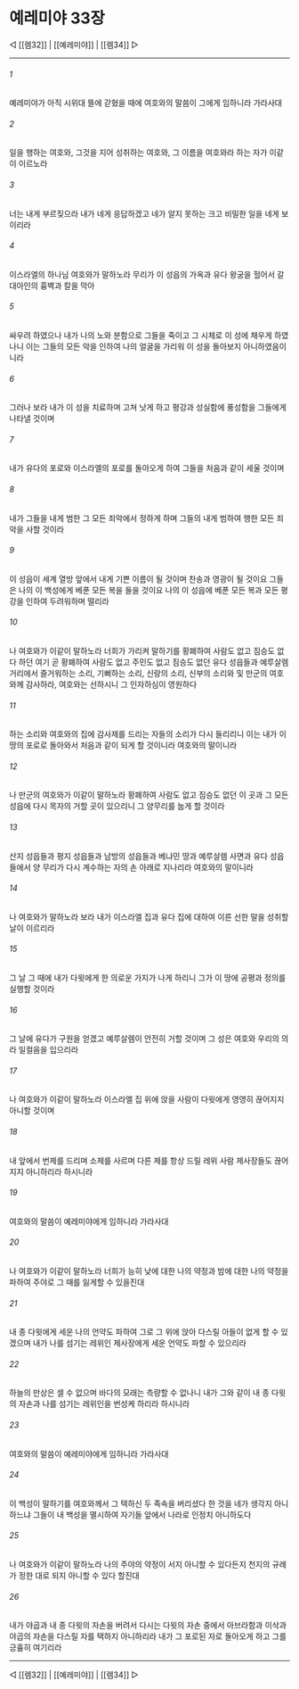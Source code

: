 ﻿# 예레미야 33장

◁ [[렘32]] | [[예레미야]] | [[렘34]] ▷
***

###### 1
예레미야가 아직 시위대 뜰에 갇혔을 때에 여호와의 말씀이 그에게 임하니라 가라사대

###### 2
일을 행하는 여호와, 그것을 지어 성취하는 여호와, 그 이름을 여호와라 하는 자가 이같이 이르노라

###### 3
너는 내게 부르짖으라 내가 네게 응답하겠고 네가 알지 못하는 크고 비밀한 일을 네게 보이리라

###### 4
이스라엘의 하나님 여호와가 말하노라 무리가 이 성읍의 가옥과 유다 왕궁을 헐어서 갈대아인의 흉벽과 칼을 막아

###### 5
싸우려 하였으나 내가 나의 노와 분함으로 그들을 죽이고 그 시체로 이 성에 채우게 하였나니 이는 그들의 모든 악을 인하여 나의 얼굴을 가리워 이 성을 돌아보지 아니하였음이니라

###### 6
그러나 보라 내가 이 성을 치료하며 고쳐 낫게 하고 평강과 성실함에 풍성함을 그들에게 나타낼 것이며

###### 7
내가 유다의 포로와 이스라엘의 포로를 돌아오게 하여 그들을 처음과 같이 세울 것이며

###### 8
내가 그들을 내게 범한 그 모든 죄악에서 정하게 하며 그들의 내게 범하여 행한 모든 죄악을 사할 것이라

###### 9
이 성읍이 세계 열방 앞에서 내게 기쁜 이름이 될 것이며 찬송과 영광이 될 것이요 그들은 나의 이 백성에게 베푼 모든 복을 들을 것이요 나의 이 성읍에 베푼 모든 복과 모든 평강을 인하여 두려워하며 떨리라

###### 10
나 여호와가 이같이 말하노라 너희가 가리켜 말하기를 황폐하여 사람도 없고 짐승도 없다 하던 여기 곧 황폐하여 사람도 없고 주민도 없고 짐승도 없던 유다 성읍들과 예루살렘 거리에서 즐거워하는 소리, 기뻐하는 소리, 신랑의 소리, 신부의 소리와 및 만군의 여호와께 감사하라, 여호와는 선하시니 그 인자하심이 영원하다

###### 11
하는 소리와 여호와의 집에 감사제를 드리는 자들의 소리가 다시 들리리니 이는 내가 이 땅의 포로로 돌아와서 처음과 같이 되게 할 것이니라 여호와의 말이니라

###### 12
나 만군의 여호와가 이같이 말하노라 황폐하여 사람도 없고 짐승도 없던 이 곳과 그 모든 성읍에 다시 목자의 거할 곳이 있으리니 그 양무리를 눕게 할 것이라

###### 13
산지 성읍들과 평지 성읍들과 남방의 성읍들과 베냐민 땅과 예루살렘 사면과 유다 성읍들에서 양 무리가 다시 계수하는 자의 손 아래로 지나리라 여호와의 말이니라

###### 14
나 여호와가 말하노라 보라 내가 이스라엘 집과 유다 집에 대하여 이른 선한 말을 성취할 날이 이르리라

###### 15
그 날 그 때에 내가 다윗에게 한 의로운 가지가 나게 하리니 그가 이 땅에 공평과 정의를 실행할 것이라

###### 16
그 날에 유다가 구원을 얻겠고 예루살렘이 안전히 거할 것이며 그 성은 여호와 우리의 의라 일컬음을 입으리라

###### 17
나 여호와가 이같이 말하노라 이스라엘 집 위에 앉을 사람이 다윗에게 영영히 끊어지지 아니할 것이며

###### 18
내 앞에서 번제를 드리며 소제를 사르며 다른 제를 항상 드릴 레위 사람 제사장들도 끊어지지 아니하리라 하시니라

###### 19
여호와의 말씀이 예레미야에게 임하니라 가라사대

###### 20
나 여호와가 이같이 말하노라 너희가 능히 낮에 대한 나의 약정과 밤에 대한 나의 약정을 파하여 주야로 그 때를 잃게할 수 있을진대

###### 21
내 종 다윗에게 세운 나의 언약도 파하여 그로 그 위에 앉아 다스릴 아들이 없게 할 수 있겠으며 내가 나를 섬기는 레위인 제사장에게 세운 언약도 파할 수 있으리라

###### 22
하늘의 만상은 셀 수 없으며 바다의 모래는 측량할 수 없나니 내가 그와 같이 내 종 다윗의 자손과 나를 섬기는 레위인을 번성케 하리라 하시니라

###### 23
여호와의 말씀이 예레미야에게 임하니라 가라사대

###### 24
이 백성이 말하기를 여호와께서 그 택하신 두 족속을 버리셨다 한 것을 네가 생각지 아니하느냐 그들이 내 백성을 멸시하여 자기들 앞에서 나라로 인정치 아니하도다

###### 25
나 여호와가 이같이 말하노라 나의 주야의 약정이 서지 아니할 수 있다든지 천지의 규례가 정한 대로 되지 아니할 수 있다 할진대

###### 26
내가 야곱과 내 종 다윗의 자손을 버려서 다시는 다윗의 자손 중에서 아브라함과 이삭과 야곱의 자손을 다스릴 자를 택하지 아니하리라 내가 그 포로된 자로 돌아오게 하고 그를 긍휼히 여기리라

***
◁ [[렘32]] | [[예레미야]] | [[렘34]] ▷